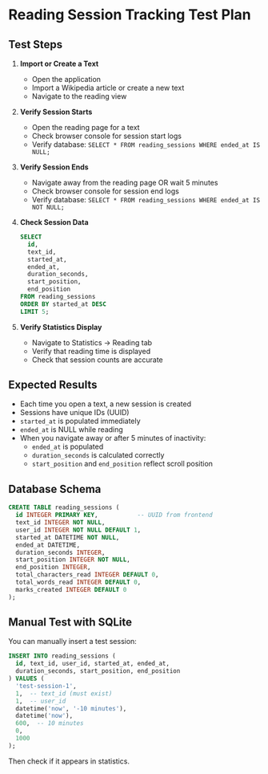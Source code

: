# Reading Session Tracking Test Plan

## Test Steps

1. **Import or Create a Text**
   - Open the application
   - Import a Wikipedia article or create a new text
   - Navigate to the reading view

2. **Verify Session Starts**
   - Open the reading page for a text
   - Check browser console for session start logs
   - Verify database: `SELECT * FROM reading_sessions WHERE ended_at IS NULL;`

3. **Verify Session Ends**
   - Navigate away from the reading page OR wait 5 minutes
   - Check browser console for session end logs
   - Verify database: `SELECT * FROM reading_sessions WHERE ended_at IS NOT NULL;`

4. **Check Session Data**
   ```sql
   SELECT
     id,
     text_id,
     started_at,
     ended_at,
     duration_seconds,
     start_position,
     end_position
   FROM reading_sessions
   ORDER BY started_at DESC
   LIMIT 5;
   ```

5. **Verify Statistics Display**
   - Navigate to Statistics → Reading tab
   - Verify that reading time is displayed
   - Check that session counts are accurate

## Expected Results

- Each time you open a text, a new session is created
- Sessions have unique IDs (UUID)
- `started_at` is populated immediately
- `ended_at` is NULL while reading
- When you navigate away or after 5 minutes of inactivity:
  - `ended_at` is populated
  - `duration_seconds` is calculated correctly
  - `start_position` and `end_position` reflect scroll position

## Database Schema

```sql
CREATE TABLE reading_sessions (
  id INTEGER PRIMARY KEY,           -- UUID from frontend
  text_id INTEGER NOT NULL,
  user_id INTEGER NOT NULL DEFAULT 1,
  started_at DATETIME NOT NULL,
  ended_at DATETIME,
  duration_seconds INTEGER,
  start_position INTEGER NOT NULL,
  end_position INTEGER,
  total_characters_read INTEGER DEFAULT 0,
  total_words_read INTEGER DEFAULT 0,
  marks_created INTEGER DEFAULT 0
);
```

## Manual Test with SQLite

You can manually insert a test session:

```sql
INSERT INTO reading_sessions (
  id, text_id, user_id, started_at, ended_at,
  duration_seconds, start_position, end_position
) VALUES (
  'test-session-1',
  1,  -- text_id (must exist)
  1,  -- user_id
  datetime('now', '-10 minutes'),
  datetime('now'),
  600,  -- 10 minutes
  0,
  1000
);
```

Then check if it appears in statistics.
